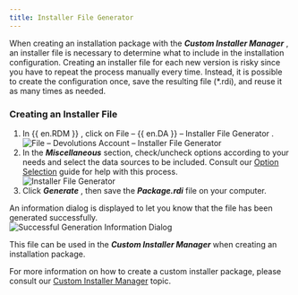 ```yaml
---
title: Installer File Generator
---
```

When creating an installation package with the ***Custom Installer Manager*** , an installer file is necessary to determine what to include in the installation configuration. Creating an installer file for each new version is risky since you have to repeat the process manually every time. Instead, it is possible to create the configuration once, save the resulting file (*.rdi), and reuse it as many times as needed.  

### Creating an Installer File 

1. In {{ en.RDM }} , click on File – {{ en.DA }} – Installer File Generator .  
![File – Devolutions Account – Installer File Generator](https://webdevolutions.azureedge.net/docs/en/rdm/windows/clip11248.png) 
1. In the ***Miscellaneous*** section, check/uncheck options according to your needs and select the data sources to be included. Consult our [Option Selection](/rdm/windows/installation/client/custom-installer-service/installer-file-generator/option-selection/) guide for help with this process.  
![Installer File Generator](https://webdevolutions.azureedge.net/docs/en/rdm/windows/clip11249.png) 
1. Click ***Generate*** , then save the ***Package.rdi*** file on your computer. 

An information dialog is displayed to let you know that the file has been generated successfully.  
![Successful Generation Information Dialog](https://webdevolutions.azureedge.net/docs/en/rdm/windows/clip10723.png) 

This file can be used in the ***Custom Installer Manager*** when creating an installation package.  

For more information on how to create a custom installer package, please consult our [Custom Installer Manager](/rdm/windows/installation/client/custom-installer-service/custom-installer-manager/) topic. 
